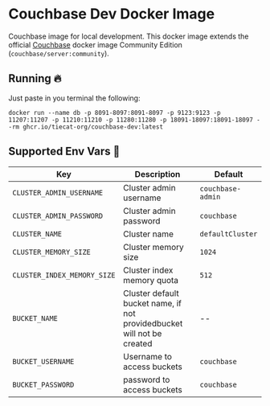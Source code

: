 # Couchbase Dev Docker Image

Couchbase image for local development.
This docker image extends the official [Couchbase](https://hub.docker.com/r/couchbase/server) docker image Community Edition (`couchbase/server:community`).


## Running :fire:
Just paste in you terminal the following:
```console
docker run --name db -p 8091-8097:8091-8097 -p 9123:9123 -p 11207:11207 -p 11210:11210 -p 11280:11280 -p 18091-18097:18091-18097 --rm ghcr.io/tiecat-org/couchbase-dev:latest
```

## Supported Env Vars :book:

| Key                         | Description                                                            | Default           |
|-----------------------------|------------------------------------------------------------------------|-------------------|
| `CLUSTER_ADMIN_USERNAME`    | Cluster admin username                                                 | `couchbase-admin` |
| `CLUSTER_ADMIN_PASSWORD`    | Cluster admin password                                                 | `couchbase`       |
| `CLUSTER_NAME`              | Cluster name                                                           | `defaultCluster`  |
| `CLUSTER_MEMORY_SIZE`       | Cluster memory size                                                    | `1024`            |
| `CLUSTER_INDEX_MEMORY_SIZE` | Cluster index memory quota                                             | `512`             |
| `BUCKET_NAME`               | Cluster default bucket name, if not providedbucket will not be created | --                |
| `BUCKET_USERNAME`           | Username to access buckets                                             | `couchbase`       |
| `BUCKET_PASSWORD`           | password to access buckets                                             | `couchbase`       |
